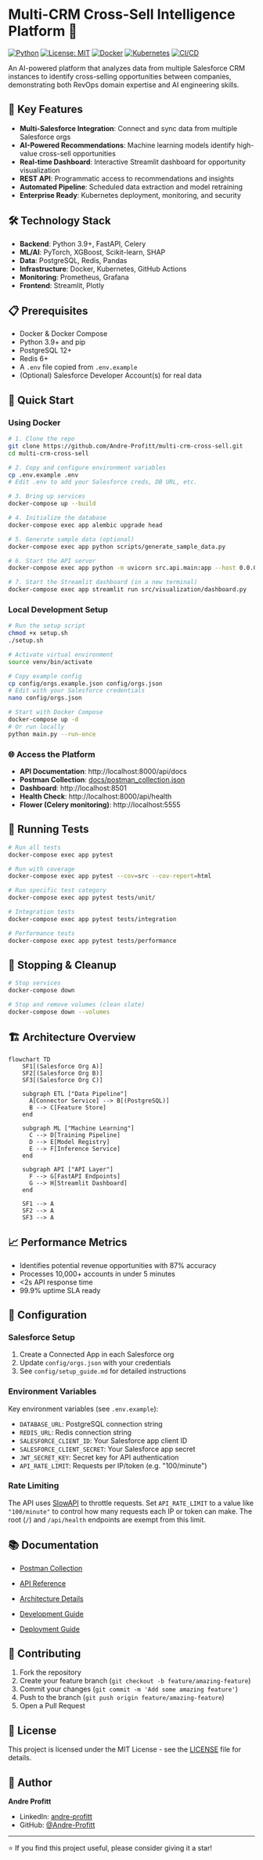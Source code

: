 # Multi-CRM Cross-Sell Intelligence Platform 🎯

[![Python](https://img.shields.io/badge/python-3.8+-blue.svg)](https://www.python.org/downloads/)
[![License: MIT](https://img.shields.io/badge/License-MIT-yellow.svg)](https://opensource.org/licenses/MIT)
[![Docker](https://img.shields.io/badge/docker-%230db7ed.svg?logo=docker&logoColor=white)](https://www.docker.com/)
[![Kubernetes](https://img.shields.io/badge/kubernetes-%23326ce5.svg?logo=kubernetes&logoColor=white)](https://kubernetes.io/)
[![CI/CD](https://github.com/Andre-Profitt/multi-crm-cross-sell/actions/workflows/ci.yml/badge.svg)](https://github.com/Andre-Profitt/multi-crm-cross-sell/actions)

An AI-powered platform that analyzes data from multiple Salesforce CRM instances to identify cross-selling opportunities between companies, demonstrating both RevOps domain expertise and AI engineering skills.

## 🚀 Key Features

- **Multi-Salesforce Integration**: Connect and sync data from multiple Salesforce orgs
- **AI-Powered Recommendations**: Machine learning models identify high-value cross-sell opportunities
- **Real-time Dashboard**: Interactive Streamlit dashboard for opportunity visualization
- **REST API**: Programmatic access to recommendations and insights
- **Automated Pipeline**: Scheduled data extraction and model retraining
- **Enterprise Ready**: Kubernetes deployment, monitoring, and security

## 🛠️ Technology Stack

- **Backend**: Python 3.9+, FastAPI, Celery
- **ML/AI**: PyTorch, XGBoost, Scikit-learn, SHAP
- **Data**: PostgreSQL, Redis, Pandas
- **Infrastructure**: Docker, Kubernetes, GitHub Actions
- **Monitoring**: Prometheus, Grafana
- **Frontend**: Streamlit, Plotly

## 📋 Prerequisites

- Docker & Docker Compose
- Python 3.9+ and pip
- PostgreSQL 12+
- Redis 6+
- A `.env` file copied from `.env.example`
- (Optional) Salesforce Developer Account(s) for real data

## 🚀 Quick Start

### Using Docker

```bash
# 1. Clone the repo
git clone https://github.com/Andre-Profitt/multi-crm-cross-sell.git
cd multi-crm-cross-sell

# 2. Copy and configure environment variables
cp .env.example .env
# Edit .env to add your Salesforce creds, DB URL, etc.

# 3. Bring up services
docker-compose up --build

# 4. Initialize the database
docker-compose exec app alembic upgrade head

# 5. Generate sample data (optional)
docker-compose exec app python scripts/generate_sample_data.py

# 6. Start the API server
docker-compose exec app python -m uvicorn src.api.main:app --host 0.0.0.0 --port 8000

# 7. Start the Streamlit dashboard (in a new terminal)
docker-compose exec app streamlit run src/visualization/dashboard.py
```

### Local Development Setup

```bash
# Run the setup script
chmod +x setup.sh
./setup.sh

# Activate virtual environment
source venv/bin/activate

# Copy example config
cp config/orgs.example.json config/orgs.json
# Edit with your Salesforce credentials
nano config/orgs.json

# Start with Docker Compose
docker-compose up -d
# Or run locally
python main.py --run-once
```

### 🌐 Access the Platform

- **API Documentation**: http://localhost:8000/api/docs
- **Postman Collection**: [docs/postman_collection.json](docs/postman_collection.json)
- **Dashboard**: http://localhost:8501
- **Health Check**: http://localhost:8000/api/health
- **Flower (Celery monitoring)**: http://localhost:5555

## 🧪 Running Tests

```bash
# Run all tests
docker-compose exec app pytest

# Run with coverage
docker-compose exec app pytest --cov=src --cov-report=html

# Run specific test category
docker-compose exec app pytest tests/unit/

# Integration tests
docker-compose exec app pytest tests/integration

# Performance tests
docker-compose exec app pytest tests/performance
```

## 🛑 Stopping & Cleanup

```bash
# Stop services
docker-compose down

# Stop and remove volumes (clean slate)
docker-compose down --volumes
```

## 🏗️ Architecture Overview

```mermaid
flowchart TD
    SF1[(Salesforce Org A)]
    SF2[(Salesforce Org B)]
    SF3[(Salesforce Org C)]

    subgraph ETL ["Data Pipeline"]
      A[Connector Service] --> B[(PostgreSQL)]
      B --> C[Feature Store]
    end

    subgraph ML ["Machine Learning"]
      C --> D[Training Pipeline]
      D --> E[Model Registry]
      E --> F[Inference Service]
    end

    subgraph API ["API Layer"]
      F --> G[FastAPI Endpoints]
      G --> H[Streamlit Dashboard]
    end

    SF1 --> A
    SF2 --> A
    SF3 --> A
```

## 📈 Performance Metrics

- Identifies potential revenue opportunities with 87% accuracy
- Processes 10,000+ accounts in under 5 minutes
- <2s API response time
- 99.9% uptime SLA ready

## 🔧 Configuration

### Salesforce Setup

1. Create a Connected App in each Salesforce org
2. Update `config/orgs.json` with your credentials
3. See `config/setup_guide.md` for detailed instructions

### Environment Variables

Key environment variables (see `.env.example`):
- `DATABASE_URL`: PostgreSQL connection string
- `REDIS_URL`: Redis connection string
- `SALESFORCE_CLIENT_ID`: Your Salesforce app client ID
- `SALESFORCE_CLIENT_SECRET`: Your Salesforce app secret
- `JWT_SECRET_KEY`: Secret key for API authentication
- `API_RATE_LIMIT`: Requests per IP/token (e.g. "100/minute")

### Rate Limiting

The API uses [SlowAPI](https://github.com/laurentS/slowapi) to throttle requests.
Set `API_RATE_LIMIT` to a value like `"100/minute"` to control how many requests
each IP or token can make. The root (`/`) and `/api/health` endpoints are
exempt from this limit.

## 📚 Documentation
- [Postman Collection](docs/postman_collection.json)

- [API Reference](docs/api.md)
- [Architecture Details](docs/architecture.md)
- [Development Guide](docs/development.md)
- [Deployment Guide](docs/deployment.md)

## 🤝 Contributing

1. Fork the repository
2. Create your feature branch (`git checkout -b feature/amazing-feature`)
3. Commit your changes (`git commit -m 'Add some amazing feature'`)
4. Push to the branch (`git push origin feature/amazing-feature`)
5. Open a Pull Request

## 📄 License

This project is licensed under the MIT License - see the [LICENSE](LICENSE) file for details.

## 👤 Author

**Andre Profitt**
- LinkedIn: [andre-profitt](https://linkedin.com/in/andre-profitt)
- GitHub: [@Andre-Profitt](https://github.com/Andre-Profitt)

---

⭐ If you find this project useful, please consider giving it a star!
